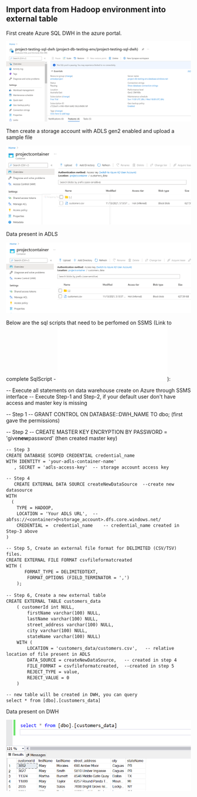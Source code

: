 ## Import data from Hadoop environment into external table

First create Azure SQL DWH in the azure portal.

![image](/images/sql-dwh.png)

Then create a storage account with ADLS gen2 enabled and upload a sample file 

![image](/images/adls-gen2.png)

Data present in ADLS

![image](/images/adls-data2.png)

Below are the sql scripts that need to be perfomed on SSMS (Link to complete SqlScript - ![file](sqlScripts/polybase-read.sql)):

-- Execute all statements on data warehouse create on Azure through SSMS interface 
-- Execute Step-1 and Step-2, if your default user don't have access and master key is missing

--  Step 1
   -- GRANT CONTROL ON DATABASE::DWH_NAME TO dbo;   (first gave the permissions)

-- Step 2
   -- CREATE MASTER KEY ENCRYPTION BY PASSWORD = 'give**new**password'  (then created master key) 

```
-- Step 3
CREATE DATABASE SCOPED CREDENTIAL credential_name 
WITH IDENTITY = 'your-adls-container-name'
   , SECRET = 'adls-access-key'  -- storage account access key 
```

```
-- Step 4
   CREATE EXTERNAL DATA SOURCE createNewDataSource  --create new datasource
WITH
  ( 
  	TYPE = HADOOP,
	LOCATION = 'Your ADLS URL',  --abfss://<container>@<storage_account>.dfs.core.windows.net/	
    CREDENTIAL =  credential_name    -- credential_name created in Step-3 above
)
```

```
-- Step 5, Create an external file format for DELIMITED (CSV/TSV) files.  
CREATE EXTERNAL FILE FORMAT csvfileformatcreated
WITH (  
       FORMAT_TYPE = DELIMITEDTEXT,  
    	FORMAT_OPTIONS (FIELD_TERMINATOR = ',')  
    );  
 	 
-- Step 6, Create a new external table
CREATE EXTERNAL TABLE customers_data
    ( customerId int NULL,
		firstName varchar(100) NULL,
		lastName varchar(100) NULL,
		street_address varchar(100) NULL,
		city varchar(100) NULL,
		stateName varchar(100) NULL)
    WITH (
        LOCATION = 'customers_data/customers.csv',   -- relative location of file present in ADLS
        DATA_SOURCE = createNewDataSource,   -- created in step 4
        FILE_FORMAT = csvfileformatcreated,  --created in step 5
        REJECT_TYPE = value,
		REJECT_VALUE = 0
    )
```

```
-- new table will be created in DWH, you can query
select * from [dbo].[customers_data]
```

Data present on DWH

![image](/images/sql-dqh-data.png)
